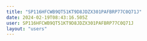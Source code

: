 ```yaml
---
title: "SP116HFCWB9QT51KT9D8JDZX301PAFBRP77C0Q71J"
date: 2024-02-19T08:43:16.505Z
user: SP116HFCWB9QT51KT9D8JDZX301PAFBRP77C0Q71J
layout: "users"
---
```

    